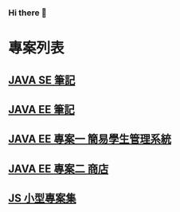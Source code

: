 ### Hi there 👋

<!--
**EtudeOp25No12/EtudeOp25No12** is a ✨ _special_ ✨ repository because its `README.md` (this file) appears on your GitHub profile.

Here are some ideas to get you started:

- 🔭 I’m currently working on ...
- 🌱 I’m currently learning ...
- 👯 I’m looking to collaborate on ...
- 🤔 I’m looking for help with ...
- 💬 Ask me about ...
- 📫 How to reach me: ...
- 😄 Pronouns: ...
- ⚡ Fun fact: ...
-->


# 專案列表

## [JAVA SE 筆記](#)

## [JAVA EE 筆記](#)

## [JAVA EE 專案一 簡易學生管理系統](#)

## [JAVA EE 專案二 商店](#)

## [JS 小型專案集](#)
